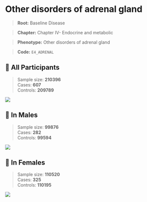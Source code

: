 # Other disorders of adrenal gland

> **Root:** Baseline Disease  

> **Chapter:** Chapter IV- Endocrine and metabolic  

> **Phenotype:** Other disorders of adrenal gland  

> **Code:** `E4_ADRENAL`

## 🧪 All Participants  
> Sample size: **210396**  
> Cases: **607**  
> Controls: **209789**
<img src="/Disease/Figures/ALL/Incidence/E4_ADRENAL.png"/>
<CsvTable src="/Disease_Data/ALL/Incidence/COX_E4_ADRENAL.csv" label="🔍 View full results" />

## 👨 In Males  
> Sample size: **99876**  
> Cases: **282**  
> Controls: **99594**
<img src="/Disease/Figures/Male/Incidence/E4_ADRENAL.png"/>
<CsvTable src="/Disease_Data/Male/Incidence/COX_E4_ADRENAL.csv" label="🔍 View full results" />

## 👩 In Females  
> Sample size: **110520**  
> Cases: **325**  
> Controls: **110195**
<img src="/Disease/Figures/Female/Incidence/E4_ADRENAL.png"/>
<CsvTable src="/Disease_Data/Female/Incidence/COX_E4_ADRENAL.csv" label="🔍 View full results" />
